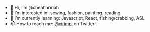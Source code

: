 - 👋 Hi, I’m @cheahannah
- 👀 I’m interested in: sewing, fashion, painting, reading
- 🌱 I’m currently learning: Javascript, React, fishing/crabbing, ASL
- 📫 How to reach me: [@xirimpi](https://twitter.com/xirimpi) on Twitter!

<!---
cheahannah/cheahannah is a ✨ special ✨ repository because its `README.md` (this file) appears on your GitHub profile.
You can click the Preview link to take a look at your changes.
--->
